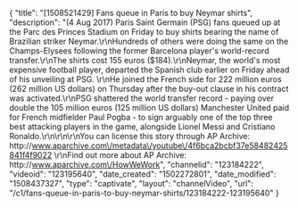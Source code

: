 {
    "title": "[1508521429] Fans queue in Paris to buy Neymar shirts",
    "description": "(4 Aug 2017) Paris Saint Germain (PSG) fans queued up at the Parc des Princes Stadium on Friday to buy shirts bearing the name of Brazilian striker Neymar.\r\nHundreds of others were doing the same on the Champs-Elysees following the former Barcelona player's world-record transfer.\r\nThe shirts cost 155 euros ($184).\r\nNeymar, the world's most expensive football player, departed the Spanish club earlier on Friday ahead of his unveiling at PSG. \r\nHe joined the French side for 222 million euros (262 million US dollars) on Thursday after the buy-out clause in his contract was activated.\r\nPSG shattered the world transfer record - paying over double the 105 million euros (125 million US dollars) Manchester United paid for French midfielder Paul Pogba - to sign arguably one of the top three best attacking players in the game, alongside Lionel Messi and Cristiano Ronaldo.\r\n\r\n\r\nYou can license this story through AP Archive: http:\/\/www.aparchive.com\/metadata\/youtube\/4f6bca2bcbf37e58482425841f4f9022 \r\nFind out more about AP Archive: http:\/\/www.aparchive.com\/HowWeWork",
    "channelid": "123184222",
    "videoid": "123195640",
    "date_created": "1502272801",
    "date_modified": "1508437327",
    "type": "captivate",
    "layout": "channelVideo",
    "url": "\/c1\/fans-queue-in-paris-to-buy-neymar-shirts\/123184222-123195640"
}